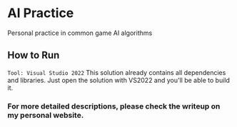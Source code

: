 # AI Practice
Personal practice in common game AI algorithms
## How to Run
`Tool: Visual Studio 2022`
This solution already contains all dependencies and libraries. Just open the solution with VS2022 and you'll be able to build it.
### For more detailed descriptions, please check the writeup on my personal website.